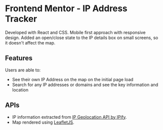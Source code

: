 # Frontend Mentor - IP Address Tracker

Developed with React and CSS. Mobile first approach with responsive design. Added an open/close state to the IP details box on small screens, so it doesn't affect the map.

## Features

Users are able to:

- See their own IP Address on the map on the initial page load
- Search for any IP addresses or domains and see the key information and location

## APIs

- IP information extracted from [IP Geolocation API by IPify](https://geo.ipify.org/).
- Map rendered using [LeafletJS](https://leafletjs.com/).
